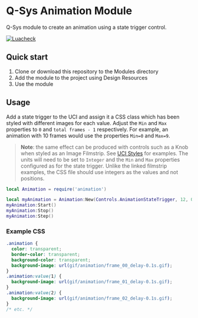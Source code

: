 # Q-Sys Animation Module

Q-Sys module to create an animation using a state trigger control.

[![Luacheck](https://github.com/scsole/q-sys-module-animation/actions/workflows/luacheck.yml/badge.svg)](https://github.com/scsole/q-sys-module-animation/actions/workflows/luacheck.yml)

## Quick start

1. Clone or download this repository to the Modules directory
2. Add the module to the project using Design Resources
3. Use the module

## Usage

Add a state trigger to the UCI and assign it a CSS class which has been styled with different images for each value.
Adjust the `Min` and `Max` properties to `0` and `total frames - 1` respectively. For example, an animation with 10
frames would use the properties `Min=0` and `Max=9`.

> **Note**: the same effect can be produced with controls such as a Knob when styled as an Image Filmstrip. See [UCI
> Styles](https://q-syshelp.qsc.com/Index.htm#Schematic_Library/uci_styles.htm?Highlight=filmstrip) for examples. The
> units will need to be set to `Integer` and the `Min` and `Max` properties configured as for the state trigger. Unlike
> the linked filmstrip examples, the CSS file should use integers as the values and not positions.

```lua
local Animation = require('animation')

local myAnimation = Animation:New(Controls.AnimationStateTrigger, 12, 0.1)
myAnimation:Start()
myAnimation:Stop()
myAnimation:Step()
```

### Example CSS

```css
.animation {
  color: transparent;
  border-color: transparent;
  background-color: transparent;
  background-image: url(gif/animation/frame_00_delay-0.1s.gif);
}
.animation:value(1) {
  background-image: url(gif/animation/frame_01_delay-0.1s.gif);
}
.animation:value(2) {
  background-image: url(gif/animation/frame_02_delay-0.1s.gif);
}
/* etc. */
```
